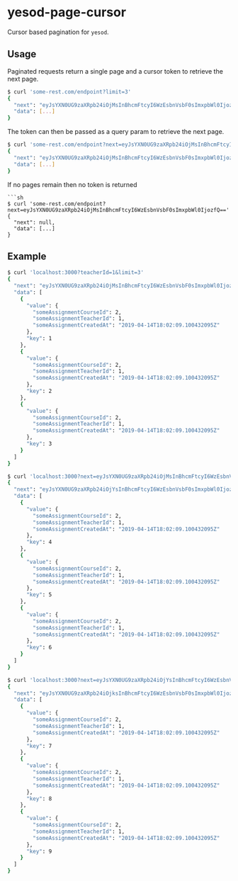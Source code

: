 # yesod-page-cursor

Cursor based pagination for `yesod`.

## Usage

Paginated requests return a single page and a cursor token to retrieve the next page.

```sh
$ curl 'some-rest.com/endpoint?limit=3'
{
  "next": "eyJsYXN0UG9zaXRpb24iOjMsInBhcmFtcyI6WzEsbnVsbF0sImxpbWl0IjozfQ==",
  "data": [...]
}
```

The token can then be passed as a query param to retrieve the next page.

```sh
$ curl 'some-rest.com/endpoint?next=eyJsYXN0UG9zaXRpb24iOjMsInBhcmFtcyI6WzEsbnVsbF0sImxpbWl0IjozfQ=='
{
  "next": "eyJsYXN0UG9zaXRpb24iOjMsInBhcmFtcyI6WzEsbnVsbF0sImxpbWl0IjozfQ==",
  "data": [...]
}
```

If no pages remain then no token is returned

```
```sh
$ curl 'some-rest.com/endpoint?next=eyJsYXN0UG9zaXRpb24iOjMsInBhcmFtcyI6WzEsbnVsbF0sImxpbWl0IjozfQ=='
{
  "next": null,
  "data": [...]
}
```

## Example

```sh
$ curl 'localhost:3000?teacherId=1&limit=3'
{
  "next": "eyJsYXN0UG9zaXRpb24iOjMsInBhcmFtcyI6WzEsbnVsbF0sImxpbWl0IjozfQ==",
  "data": [
    {
      "value": {
        "someAssignmentCourseId": 2,
        "someAssignmentTeacherId": 1,
        "someAssignmentCreatedAt": "2019-04-14T18:02:09.100432095Z"
      },
      "key": 1
    },
    {
      "value": {
        "someAssignmentCourseId": 2,
        "someAssignmentTeacherId": 1,
        "someAssignmentCreatedAt": "2019-04-14T18:02:09.100432095Z"
      },
      "key": 2
    },
    {
      "value": {
        "someAssignmentCourseId": 2,
        "someAssignmentTeacherId": 1,
        "someAssignmentCreatedAt": "2019-04-14T18:02:09.100432095Z"
      },
      "key": 3
    }
  ]
}

$ curl 'localhost:3000?next=eyJsYXN0UG9zaXRpb24iOjMsInBhcmFtcyI6WzEsbnVsbF0sImxpbWl0IjozfQ=='
{
  "next": "eyJsYXN0UG9zaXRpb24iOjYsInBhcmFtcyI6WzEsbnVsbF0sImxpbWl0IjozfQ==",
  "data": [
    {
      "value": {
        "someAssignmentCourseId": 2,
        "someAssignmentTeacherId": 1,
        "someAssignmentCreatedAt": "2019-04-14T18:02:09.100432095Z"
      },
      "key": 4
    },
    {
      "value": {
        "someAssignmentCourseId": 2,
        "someAssignmentTeacherId": 1,
        "someAssignmentCreatedAt": "2019-04-14T18:02:09.100432095Z"
      },
      "key": 5
    },
    {
      "value": {
        "someAssignmentCourseId": 2,
        "someAssignmentTeacherId": 1,
        "someAssignmentCreatedAt": "2019-04-14T18:02:09.100432095Z"
      },
      "key": 6
    }
  ]
}

$ curl 'localhost:3000?next=eyJsYXN0UG9zaXRpb24iOjYsInBhcmFtcyI6WzEsbnVsbF0sImxpbWl0IjozfQ=='
{
  "next": "eyJsYXN0UG9zaXRpb24iOjksInBhcmFtcyI6WzEsbnVsbF0sImxpbWl0IjozfQ==",
  "data": [
    {
      "value": {
        "someAssignmentCourseId": 2,
        "someAssignmentTeacherId": 1,
        "someAssignmentCreatedAt": "2019-04-14T18:02:09.100432095Z"
      },
      "key": 7
    },
    {
      "value": {
        "someAssignmentCourseId": 2,
        "someAssignmentTeacherId": 1,
        "someAssignmentCreatedAt": "2019-04-14T18:02:09.100432095Z"
      },
      "key": 8
    },
    {
      "value": {
        "someAssignmentCourseId": 2,
        "someAssignmentTeacherId": 1,
        "someAssignmentCreatedAt": "2019-04-14T18:02:09.100432095Z"
      },
      "key": 9
    }
  ]
}
```
